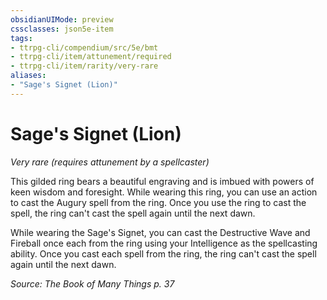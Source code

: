 ```yaml
---
obsidianUIMode: preview
cssclasses: json5e-item
tags:
- ttrpg-cli/compendium/src/5e/bmt
- ttrpg-cli/item/attunement/required
- ttrpg-cli/item/rarity/very-rare
aliases: 
- "Sage's Signet (Lion)"
---
```

# Sage's Signet (Lion)
*Very rare (requires attunement by a spellcaster)*  


This gilded ring bears a beautiful engraving and is imbued with powers of keen wisdom and foresight. While wearing this ring, you can use an action to cast the Augury spell from the ring. Once you use the ring to cast the spell, the ring can't cast the spell again until the next dawn.

While wearing the Sage's Signet, you can cast the Destructive Wave and Fireball once each from the ring using your Intelligence as the spellcasting ability. Once you cast each spell from the ring, the ring can't cast the spell again until the next dawn.

*Source: The Book of Many Things p. 37*